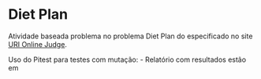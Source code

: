 # Diet Plan
Atividade baseada problema no problema Diet Plan do especificado no site [URI Online Judge](https://www.urionlinejudge.com.br/judge/en/problems/view/1248).

Uso do Pitest para testes com mutação:
    - Relatório com resultados estão em 


